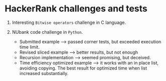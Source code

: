 # HackerRank challenges and tests

1. Interesting `Bitwise operators` challenge in C language.

2. NUbank code challenge in `Python`.

   - Submitted example --> passed corner tests, but exceeded execution time limit.
   - Revised sliced example --> better results, but not enough 
   - Recursion implementation --> seemed promising, but deceived.
   - Time efficiency optimized example --> it works with an in place list, avoiding copying. The best result for optimized time when list increased substantially.  
   
